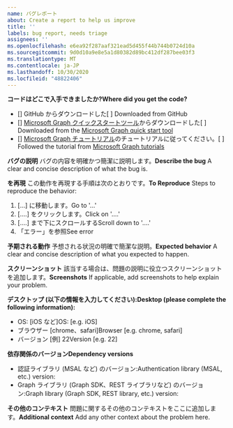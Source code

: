 ```yaml
---
name: バグレポート
about: Create a report to help us improve
title: ''
labels: bug report, needs triage
assignees: ''
ms.openlocfilehash: e6ea92f287aaf321ead5d455f44b744b0724d10a
ms.sourcegitcommit: 9d0d10a9e8e5a1d80382d89bc412df287bee03f3
ms.translationtype: MT
ms.contentlocale: ja-JP
ms.lasthandoff: 10/30/2020
ms.locfileid: "48822406"
---
```

<span data-ttu-id="67fa2-102">**コードはどこで入手できましたか?**</span><span class="sxs-lookup"><span data-stu-id="67fa2-102">**Where did you get the code?**</span></span>
- <span data-ttu-id="67fa2-103">[] GitHub からダウンロードした</span><span class="sxs-lookup"><span data-stu-id="67fa2-103">[ ] Downloaded from GitHub</span></span>
- <span data-ttu-id="67fa2-104">[] [Microsoft Graph クイックスタートツール](https://developer.microsoft.com/graph/quick-start)からダウンロードした</span><span class="sxs-lookup"><span data-stu-id="67fa2-104">[ ] Downloaded from the [Microsoft Graph quick start tool](https://developer.microsoft.com/graph/quick-start)</span></span>
- <span data-ttu-id="67fa2-105">[] [Microsoft Graph チュートリアル](https://docs.microsoft.com/graph/tutorials)のチュートリアルに従ってください。</span><span class="sxs-lookup"><span data-stu-id="67fa2-105">[ ] Followed the tutorial from [Microsoft Graph tutorials](https://docs.microsoft.com/graph/tutorials)</span></span>

<span data-ttu-id="67fa2-106">**バグの説明** バグの内容を明確かつ簡潔に説明します。</span><span class="sxs-lookup"><span data-stu-id="67fa2-106">**Describe the bug** A clear and concise description of what the bug is.</span></span>

<span data-ttu-id="67fa2-107">**を再現** この動作を再現する手順は次のとおりです。</span><span class="sxs-lookup"><span data-stu-id="67fa2-107">**To Reproduce** Steps to reproduce the behavior:</span></span>
1. <span data-ttu-id="67fa2-108">[...] に移動します。</span><span class="sxs-lookup"><span data-stu-id="67fa2-108">Go to '...'</span></span>
2. <span data-ttu-id="67fa2-109">[....] をクリックします。</span><span class="sxs-lookup"><span data-stu-id="67fa2-109">Click on '....'</span></span>
3. <span data-ttu-id="67fa2-110">[....] まで下にスクロールする</span><span class="sxs-lookup"><span data-stu-id="67fa2-110">Scroll down to '....'</span></span>
4. <span data-ttu-id="67fa2-111">「エラー」を参照</span><span class="sxs-lookup"><span data-stu-id="67fa2-111">See error</span></span>

<span data-ttu-id="67fa2-112">**予期される動作** 予想される状況の明確で簡潔な説明。</span><span class="sxs-lookup"><span data-stu-id="67fa2-112">**Expected behavior** A clear and concise description of what you expected to happen.</span></span>

<span data-ttu-id="67fa2-113">**スクリーンショット** 該当する場合は、問題の説明に役立つスクリーンショットを追加します。</span><span class="sxs-lookup"><span data-stu-id="67fa2-113">**Screenshots** If applicable, add screenshots to help explain your problem.</span></span>

<span data-ttu-id="67fa2-114">**デスクトップ (以下の情報を入力してください):**</span><span class="sxs-lookup"><span data-stu-id="67fa2-114">**Desktop (please complete the following information):**</span></span>
 - <span data-ttu-id="67fa2-115">OS: [iOS など]</span><span class="sxs-lookup"><span data-stu-id="67fa2-115">OS: [e.g. iOS]</span></span>
 - <span data-ttu-id="67fa2-116">ブラウザー [chrome、safari]</span><span class="sxs-lookup"><span data-stu-id="67fa2-116">Browser [e.g. chrome, safari]</span></span>
 - <span data-ttu-id="67fa2-117">バージョン [例] 22</span><span class="sxs-lookup"><span data-stu-id="67fa2-117">Version [e.g. 22]</span></span>

<span data-ttu-id="67fa2-118">**依存関係のバージョン**</span><span class="sxs-lookup"><span data-stu-id="67fa2-118">**Dependency versions**</span></span>
 - <span data-ttu-id="67fa2-119">認証ライブラリ (MSAL など) のバージョン:</span><span class="sxs-lookup"><span data-stu-id="67fa2-119">Authentication library (MSAL, etc.) version:</span></span>
 - <span data-ttu-id="67fa2-120">Graph ライブラリ (Graph SDK、REST ライブラリなど) のバージョン:</span><span class="sxs-lookup"><span data-stu-id="67fa2-120">Graph library (Graph SDK, REST library, etc.) version:</span></span>  

<span data-ttu-id="67fa2-121">**その他のコンテキスト** 問題に関するその他のコンテキストをここに追加します。</span><span class="sxs-lookup"><span data-stu-id="67fa2-121">**Additional context** Add any other context about the problem here.</span></span>
